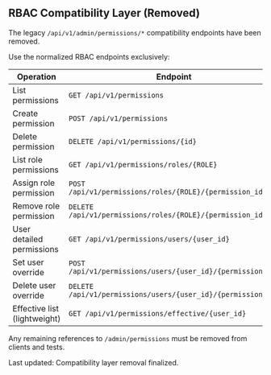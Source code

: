 ## RBAC Compatibility Layer (Removed)

The legacy `/api/v1/admin/permissions/*` compatibility endpoints have been removed.

Use the normalized RBAC endpoints exclusively:

| Operation | Endpoint |
| --------- | -------- |
| List permissions | `GET /api/v1/permissions` |
| Create permission | `POST /api/v1/permissions` |
| Delete permission | `DELETE /api/v1/permissions/{id}` |
| List role permissions | `GET /api/v1/permissions/roles/{ROLE}` |
| Assign role permission | `POST /api/v1/permissions/roles/{ROLE}/{permission_id}` |
| Remove role permission | `DELETE /api/v1/permissions/roles/{ROLE}/{permission_id}` |
| User detailed permissions | `GET /api/v1/permissions/users/{user_id}` |
| Set user override | `POST /api/v1/permissions/users/{user_id}/{permission_id}` |
| Delete user override | `DELETE /api/v1/permissions/users/{user_id}/{permission_id}` |
| Effective list (lightweight) | `GET /api/v1/permissions/effective/{user_id}` |

Any remaining references to `/admin/permissions` must be removed from clients and tests.

Last updated: Compatibility layer removal finalized.
